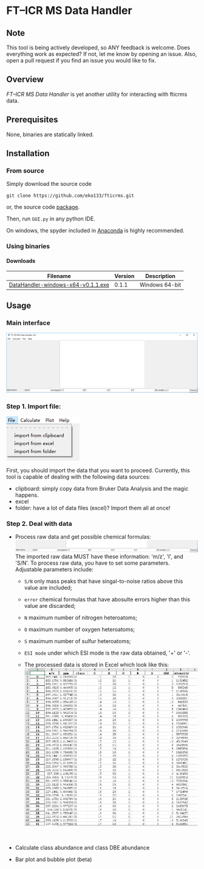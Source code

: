 # FT–ICR MS Data Handler



## Note

This tool is being actively developed, so ANY feedback is welcome. Does everything work as expected? If not, let me know by opening an issue. Also, open a pull request if you find an issue you would like to fix. 



## Overview

*FT–ICR MS Data Handler* is yet another utility for interacting with fticrms data.



## Prerequisites

None, binaries are statically linked.



## Installation

### From source

Simply download the source code 

```
git clone https://github.com/eko133/fticrms.git
```

or, the source code [package](https://github.com/eko133/fticrms/releases).



Then, run `GUI.py` in any python IDE.



On windows, the spyder included in [Anaconda](https://anaconda.org/) is highly recommended.



### Using binaries

#### Downloads



| **Filename**                                                 | **Version** | **Description** |
| ------------------------------------------------------------ | ----------- | --------------- |
| [DataHandler-windows-x64-v0.1.1.exe](https://github.com/eko133/fticrms/releases/download/v0.1.1/DataHandler-windows-x64-v0.1.1.exe) | 0.1.1       | Windows 64-bit  |

## Usage

### Main interface

![](source/main_interface.png)



### Step 1. Import file:

![](source\import_file.png)

First, you should import the data that you want to proceed. Currently, this tool is capable of dealing with the following data sources:

- clipboard: simply copy data from Bruker Data Analysis and the magic happens.
- excel
- folder: have a lot of data files (excel)? Import them all at once!



### Step 2. Deal with data

- Process raw data and get possible chemical formulas: ![](source/raw_data.png)The imported raw data MUST have these information: 'm/z', 'I', and 'S/N'. To process raw data, you have to set some parameters. Adjustable parameters include: 

  - `S/N` only mass peaks that have singal-to-noise ratios above this value are included;

  - `error` chemical formulas that have abosulte errors higher than this value are discarded;

  - `N` maximum number of nitrogen heteroatoms;

  - `O` maximum number of oxygen heteroatoms;

  - `S` maximum number of sulfur heteroatoms;

  - `ESI mode` under which ESI mode is the raw data obtained, '+' or '-'.

  - The processed data is stored in Excel which look like this:![](source/pro_data.png)

    ​


- Calculate class abundance and class DBE abundance
- Bar plot and bubble plot (beta) 

